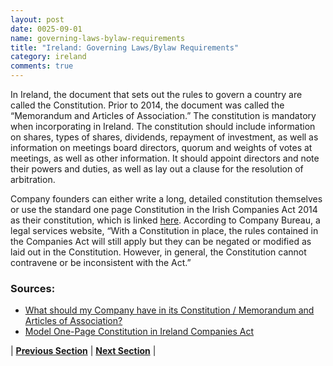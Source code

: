 ```yaml
---
layout: post
date: 0025-09-01
name: governing-laws-bylaw-requirements
title: "Ireland: Governing Laws/Bylaw Requirements"
category: ireland
comments: true
---
```



In Ireland, the document that sets out the rules to govern a country are called the Constitution. Prior to 2014, the document was called the “Memorandum and Articles of Association.” The constitution is mandatory when incorporating in Ireland. The constitution should include information on shares, types of shares, dividends, repayment of investment, as well as information on meetings board directors, quorum and weights of votes at meetings, as well as other information. It should appoint directors and note their powers and duties, as well as lay out a clause for the resolution of arbitration.

Company founders can either write a long, detailed constitution themselves or use the standard one page Constitution in the Irish Companies Act 2014 as their constitution, which is linked [here](http://www.irishstatutebook.ie/eli/2014/act/38/schedule/1/enacted/en/html). According to Company Bureau, a legal services website, “With a Constitution in place, the rules contained in the Companies Act will still apply but they can be negated or modified as laid out in the Constitution. However, in general, the Constitution cannot contravene or be inconsistent with the Act.”

### Sources:

* [What should my Company have in its Constitution / Memorandum and Articles of Association?](https://www.companyformations.ie/blog/what-should-my-company-have-in-its-constitution-memorandum-and-articles-of-association/)
* [Model One-Page Constitution in Ireland Companies Act](http://www.irishstatutebook.ie/eli/2014/act/38/schedule/1/enacted/en/html)



| **[Previous Section]( https://neo-project.github.io/global-blockchain-compliance-hub//ireland/ireland-tax-and-auditing-requirements.html)** | **[Next Section]( https://neo-project.github.io/global-blockchain-compliance-hub//ireland/ireland-laws-token-sales.html)** |
